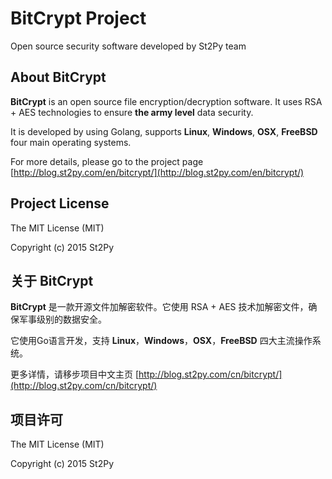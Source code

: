 BitCrypt Project
================

Open source security software developed by St2Py team

## About BitCrypt

**BitCrypt** is an open source file encryption/decryption software. It uses RSA + AES technologies to ensure **the army level** data security.

It is developed by using Golang, supports **Linux**, **Windows**, **OSX**, **FreeBSD** four main operating systems.

For more details, please go to the project page [http://blog.st2py.com/en/bitcrypt/](http://blog.st2py.com/en/bitcrypt/)

## Project License

The MIT License (MIT)

Copyright (c) 2015 St2Py


## 关于 BitCrypt

**BitCrypt** 是一款开源文件加解密软件。它使用 RSA + AES 技术加解密文件，确保军事级别的数据安全。

它使用Go语言开发，支持 **Linux**，**Windows**，**OSX**，**FreeBSD** 四大主流操作系统。

更多详情，请移步项目中文主页 [http://blog.st2py.com/cn/bitcrypt/](http://blog.st2py.com/cn/bitcrypt/)

## 项目许可

The MIT License (MIT)

Copyright (c) 2015 St2Py
